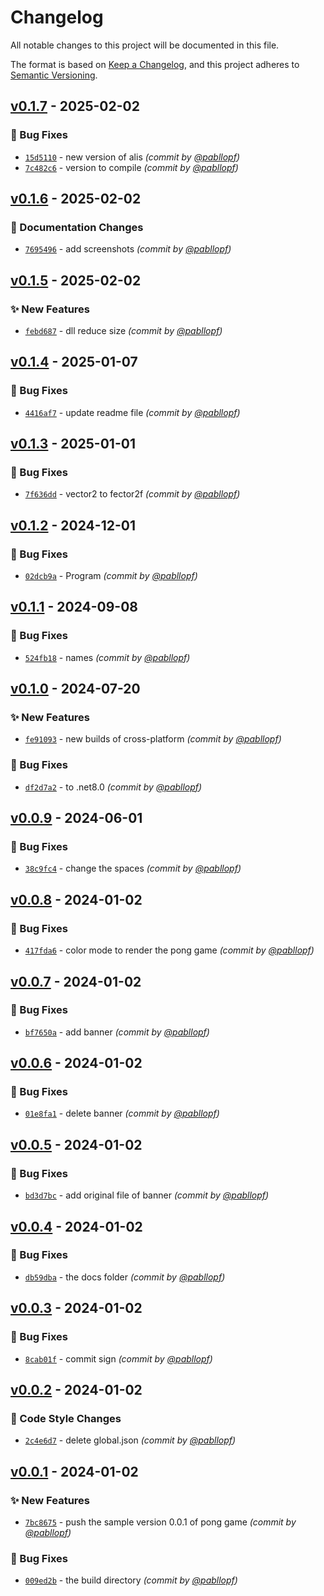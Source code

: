 # Changelog
All notable changes to this project will be documented in this file.

The format is based on [Keep a Changelog](https://keepachangelog.com/en/1.0.0/),
and this project adheres to [Semantic Versioning](https://semver.org/spec/v2.0.0.html).

## [v0.1.7] - 2025-02-02
### :bug: Bug Fixes
- [`15d5110`](https://github.com/pabllopf/Alis.Sample.Pong/commit/15d5110496ec6cfbbe0a57ae97893338a8dc236b) - new version of alis *(commit by [@pabllopf](https://github.com/pabllopf))*
- [`7c482c6`](https://github.com/pabllopf/Alis.Sample.Pong/commit/7c482c6ca83fc2db08a48d8c1dda6329b8ddd395) - version to compile *(commit by [@pabllopf](https://github.com/pabllopf))*


## [v0.1.6] - 2025-02-02
### :memo: Documentation Changes
- [`7695496`](https://github.com/pabllopf/Alis.Sample.Pong/commit/76954961d34e9297fd833a9152db9c16ad51fc44) - add screenshots *(commit by [@pabllopf](https://github.com/pabllopf))*


## [v0.1.5] - 2025-02-02
### :sparkles: New Features
- [`febd687`](https://github.com/pabllopf/Alis.Sample.Pong/commit/febd687957f44f8d7c22b8be71f6c97d688c9467) - dll reduce size *(commit by [@pabllopf](https://github.com/pabllopf))*


## [v0.1.4] - 2025-01-07
### :bug: Bug Fixes
- [`4416af7`](https://github.com/pabllopf/Alis.Sample.Pong/commit/4416af70bafd0e1fa217c79ef5cf977e4af37965) - update readme file *(commit by [@pabllopf](https://github.com/pabllopf))*


## [v0.1.3] - 2025-01-01
### :bug: Bug Fixes
- [`7f636dd`](https://github.com/pabllopf/Alis.Sample.Pong/commit/7f636dd7b47e939b17c7685e6c8ccaa0ba5f062f) - vector2 to fector2f *(commit by [@pabllopf](https://github.com/pabllopf))*


## [v0.1.2] - 2024-12-01
### :bug: Bug Fixes
- [`02dcb9a`](https://github.com/pabllopf/Alis.Sample.Pong/commit/02dcb9a6f0ce827befae7ef3cca8586cbc46b1f2) - Program *(commit by [@pabllopf](https://github.com/pabllopf))*


## [v0.1.1] - 2024-09-08
### :bug: Bug Fixes
- [`524fb18`](https://github.com/pabllopf/Alis.Sample.Pong/commit/524fb1893d1384a97d8efc324b24ad0f6ca3e254) - names *(commit by [@pabllopf](https://github.com/pabllopf))*


## [v0.1.0] - 2024-07-20
### :sparkles: New Features
- [`fe91093`](https://github.com/pabllopf/Alis.Sample.Pong/commit/fe910930f5457972090cf72bde2a1cf734e3be65) - new builds of cross-platform *(commit by [@pabllopf](https://github.com/pabllopf))*

### :bug: Bug Fixes
- [`df2d7a2`](https://github.com/pabllopf/Alis.Sample.Pong/commit/df2d7a26b3b4e34c38994b90d9d645a3f8d3f578) - to .net8.0 *(commit by [@pabllopf](https://github.com/pabllopf))*


## [v0.0.9] - 2024-06-01
### :bug: Bug Fixes
- [`38c9fc4`](https://github.com/pabllopf/Alis.Sample.Pong/commit/38c9fc42fc1db18bf9281a7591af9e37798e58f0) - change the spaces *(commit by [@pabllopf](https://github.com/pabllopf))*


## [v0.0.8] - 2024-01-02
### :bug: Bug Fixes
- [`417fda6`](https://github.com/pabllopf/Alis.Sample.Pong/commit/417fda6503859e39f87fad3feaec1ebd45093a33) - color mode to render the pong game *(commit by [@pabllopf](https://github.com/pabllopf))*


## [v0.0.7] - 2024-01-02
### :bug: Bug Fixes
- [`bf7650a`](https://github.com/pabllopf/Alis.Sample.Pong/commit/bf7650a185ab5b2400f40109e9b2b1c9558b30b7) - add banner *(commit by [@pabllopf](https://github.com/pabllopf))*


## [v0.0.6] - 2024-01-02
### :bug: Bug Fixes
- [`01e8fa1`](https://github.com/pabllopf/Alis.Sample.Pong/commit/01e8fa186ade3abded02ccbebe59fa01b0d5ce46) - delete banner *(commit by [@pabllopf](https://github.com/pabllopf))*


## [v0.0.5] - 2024-01-02
### :bug: Bug Fixes
- [`bd3d7bc`](https://github.com/pabllopf/Alis.Sample.Pong/commit/bd3d7bc3c1a9a2cfae5fc1ce52445ecf69879374) - add original file of banner *(commit by [@pabllopf](https://github.com/pabllopf))*


## [v0.0.4] - 2024-01-02
### :bug: Bug Fixes
- [`db59dba`](https://github.com/pabllopf/Alis.Sample.Pong/commit/db59dba1caa6b25a45d27877436247273b147e91) - the docs folder *(commit by [@pabllopf](https://github.com/pabllopf))*


## [v0.0.3] - 2024-01-02
### :bug: Bug Fixes
- [`8cab01f`](https://github.com/pabllopf/Alis.Sample.Pong/commit/8cab01f0f83b3df630c3de1a0be7656031392c58) - commit sign *(commit by [@pabllopf](https://github.com/pabllopf))*


## [v0.0.2] - 2024-01-02
### :art: Code Style Changes
- [`2c4e6d7`](https://github.com/pabllopf/Alis.Sample.Pong/commit/2c4e6d73cd3a219cec8b72357e65be130b1fd765) - delete global.json *(commit by [@pabllopf](https://github.com/pabllopf))*


## [v0.0.1] - 2024-01-02
### :sparkles: New Features
- [`7bc8675`](https://github.com/pabllopf/Alis.Sample.Pong/commit/7bc8675f38a55a717fcf375611fe903da6c1de4a) - push the sample version 0.0.1 of pong game *(commit by [@pabllopf](https://github.com/pabllopf))*

### :bug: Bug Fixes
- [`009ed2b`](https://github.com/pabllopf/Alis.Sample.Pong/commit/009ed2b21af7cf91f30d64b87cd426441e43b7f7) - the build directory *(commit by [@pabllopf](https://github.com/pabllopf))*


[v0.0.1]: https://github.com/pabllopf/Alis.Sample.Pong/compare/v0.0.0...v0.0.1
[v0.0.2]: https://github.com/pabllopf/Alis.Sample.Pong/compare/v0.0.1...v0.0.2
[v0.0.3]: https://github.com/pabllopf/Alis.Sample.Pong/compare/v0.0.2...v0.0.3
[v0.0.4]: https://github.com/pabllopf/Alis.Sample.Pong/compare/v0.0.3...v0.0.4
[v0.0.5]: https://github.com/pabllopf/Alis.Sample.Pong/compare/v0.0.4...v0.0.5
[v0.0.6]: https://github.com/pabllopf/Alis.Sample.Pong/compare/v0.0.5...v0.0.6
[v0.0.7]: https://github.com/pabllopf/Alis.Sample.Pong/compare/v0.0.6...v0.0.7
[v0.0.8]: https://github.com/pabllopf/Alis.Sample.Pong/compare/v0.0.7...v0.0.8
[v0.0.9]: https://github.com/pabllopf/Alis.Sample.Pong/compare/v0.0.8...v0.0.9
[v0.1.0]: https://github.com/pabllopf/Alis.Sample.Pong/compare/v0.0.9...v0.1.0
[v0.1.1]: https://github.com/pabllopf/Alis.Sample.Pong/compare/v0.1.0...v0.1.1
[v0.1.2]: https://github.com/pabllopf/Alis.Sample.Pong/compare/v0.1.1...v0.1.2
[v0.1.3]: https://github.com/pabllopf/Alis.Sample.Pong/compare/v0.1.2...v0.1.3
[v0.1.4]: https://github.com/pabllopf/Alis.Sample.Pong/compare/v0.1.3...v0.1.4
[v0.1.5]: https://github.com/pabllopf/Alis.Sample.Pong/compare/v0.1.4...v0.1.5
[v0.1.6]: https://github.com/pabllopf/Alis.Sample.Pong/compare/v0.1.5...v0.1.6
[v0.1.7]: https://github.com/pabllopf/Alis.Sample.Pong/compare/v0.1.6...v0.1.7
